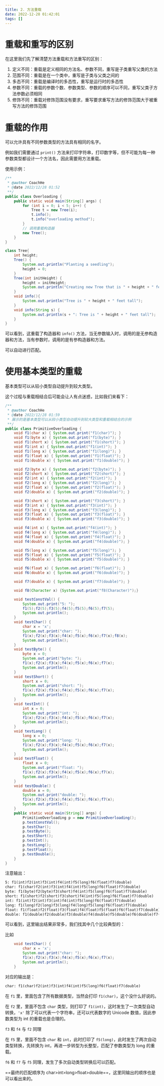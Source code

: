 ```yaml
---
title: 2. 方法重载  
date: 2022-12-28 01:42:01  
tags: []  
---
```


# 重载和重写的区别

在这里我们先了解清楚方法重载和方法重写的区别：

1. 定义不同：重载是定义相同的方法名、参数不同，重写是子类重写父类的方法
2. 范围不同：重载是在一个类中，重写是子类与父类之间的
3. 多态不同：重载是编译时的多态性，重写是运行时的多态性
4. 参数不同：重载的参数个数、参数类型、参数的顺序可以不同，重写父类子方法参数必须相同
5. 修饰不同：重载对修饰范围没有要求，重写要求重写方法的修饰范围大于被重写方法的修饰范围

# 重载的作用

可以允许具有不同参数类型的方法具有相同的名字。

例如我们需要通过 `print()` 方法来打印字符串，打印数字等，但不可能为每一种参数类型都设计一个方法名，因此需要用方法重载。

使用示例：

```java
/**
 * @author CoachHe
 * @date 2022/12/28 01:52
 **/
public class Overloading {
    public static void main(String[] args) {
        for (int i = 0; i < 5; i++) {
            Tree t = new Tree(i);
            t.info();
            t.info("overloading method");
        }
        // 调用重载构造器
        new Tree();
    }
}

class Tree{
    int height;
    Tree() {
        System.out.println("Planting a seedling");
        height = 0;
    }
    Tree(int initHeight) {
        height = initHeight;
        System.out.println("Creating new Tree that is " + height + " feet tall");
    }
    void info(){
        System.out.println("Tree is " + height + " feet tall");
    }
    void info(String s) {
        System.out.println(s + ": Tree is " + height + " feet tall");
    }
}
```

可以看到，这重载了构造器和 `info()` 方法，当无参数输入时，调用的是无参构造器和方法，当有参数时，调用的是有参构造器和方法。

可以自动进行匹配。

# 使用基本类型的重载

基本类型可以从较小类型自动提升到较大类型。

这个过程与重载相结合后可能会让人有点迷惑，比如我们来看下：

```java
/**
 * @author CoachHe
 * @date 2022/12/28 01:59
 * 展示的是基本类型可以从较小类型自动提升到较大类型和重载相结合的示例
 **/
public class PrimitiveOverloading {
    void f1(char x) { System.out.print("f1(char)"); }
    void f1(byte x) { System.out.print("f1(byte)"); }
    void f1(short x) { System.out.print("f1(short)"); }
    void f1(int x) { System.out.print("f1(int)"); }
    void f1(long x) { System.out.print("f1(long)"); }
    void f1(float x) { System.out.print("f1(float)"); }
    void f1(double x) { System.out.print("f1(double)"); }

    void f2(byte x) { System.out.print("f2(byte)"); }
    void f2(short x) { System.out.print("f2(short)"); }
    void f2(int x) { System.out.print("f2(int)"); }
    void f2(long x) { System.out.print("f2(long)"); }
    void f2(float x) { System.out.print("f2(float)"); }
    void f2(double x) { System.out.print("f2(double)"); }

    void f3(short x) { System.out.print("f3(short)"); }
    void f3(int x) { System.out.print("f3(int)"); }
    void f3(long x) { System.out.print("f3(long)"); }
    void f3(float x) { System.out.print("f3(float)"); }
    void f3(double x) { System.out.print("f3(double)"); }

    void f4(int x) { System.out.print("f4(int)"); }
    void f4(long x) { System.out.print("f4(long)"); }
    void f4(float x) { System.out.print("f4(float)"); }
    void f4(double x) { System.out.print("f4(double)"); }

    void f5(long x) { System.out.print("f5(long)"); }
    void f5(float x) { System.out.print("f5(float)"); }
    void f5(double x) { System.out.print("f5(double)"); }

    void f6(float x) { System.out.print("f6(float)"); }
    void f6(double x) { System.out.print("f6(double)"); }

    void f7(double x) { System.out.print("f7(double)"); }

    void f8(Character x) {System.out.print("f8(Character)");}

    void testConstVal() {
        System.out.print("5: ");
        f1(5);f2(5);f3(5);f4(5);f5(5);f6(5);f7(5);
        System.out.println();
    }
    void testChar() {
        char x = 'x';
        System.out.print("char: ");
        f1(x);f2(x);f3(x);f4(x);f5(x);f6(x);f7(x);f8(x);
        System.out.println();
    }
    void testByte() {
        byte x = 0;
        System.out.print("byte: ");
        f1(x);f2(x);f3(x);f4(x);f5(x);f6(x);f7(x);
        System.out.println();
    }
    void testShort() {
        short x = 0;
        System.out.print("short: ");
        f1(x);f2(x);f3(x);f4(x);f5(x);f6(x);f7(x);
        System.out.println();
    }
    void testInt() {
        int x = 0;
        System.out.print("int: ");
        f1(x);f2(x);f3(x);f4(x);f5(x);f6(x);f7(x);
        System.out.println();
    }
    void testLong() {
        long x = 0;
        System.out.print("long: ");
        f1(x);f2(x);f3(x);f4(x);f5(x);f6(x);f7(x);
        System.out.println();
    }
    void testFloat() {
        float x = 0;
        System.out.print("float: ");
        f1(x);f2(x);f3(x);f4(x);f5(x);f6(x);f7(x);
        System.out.println();
    }
    void testDouble() {
        double x = 0;
        System.out.print("double: ");
        f1(x);f2(x);f3(x);f4(x);f5(x);f6(x);f7(x);
        System.out.println();
    }
    public static void main(String[] args) {
        PrimitiveOverloading p = new PrimitiveOverloading();
        p.testConstVal();
        p.testChar();
        p.testByte();
        p.testShort();
        p.testInt();
        p.testLong();
        p.testFloat();
        p.testDouble();
    }
}
```

注意输出：

```txt
5: f1(int)f2(int)f3(int)f4(int)f5(long)f6(float)f7(double)
char: f1(char)f2(int)f3(int)f4(int)f5(long)f6(float)f7(double)
byte: f1(byte)f2(byte)f3(short)f4(int)f5(long)f6(float)f7(double)
short: f1(short)f2(short)f3(short)f4(int)f5(long)f6(float)f7(double)
int: f1(int)f2(int)f3(int)f4(int)f5(long)f6(float)f7(double)
long: f1(long)f2(long)f3(long)f4(long)f5(long)f6(float)f7(double)
float: f1(float)f2(float)f3(float)f4(float)f5(float)f6(float)f7(double)
double: f1(double)f2(double)f3(double)f4(double)f5(double)f6(double)f7(double)
```

可以看到，这里输出结果非常多，我们找其中几个比较典型的：

比如

```java
    void testChar() {
        char x = 'x';
        System.out.print("char: ");
        f1(x);f2(x);f3(x);f4(x);f5(x);f6(x);f7(x);
        System.out.println();
    }
```

对应的输出是：

```txt
char: f1(char)f2(int)f3(int)f4(int)f5(long)f6(float)f7(double)
```

在 `f1` 里，里面包含了所有数据类型，当然会打印 `f1(char)`，这个没什么好说的。

在 `f2` 里，里面不包含 `char` 类型，则打印了 `f1(int)`，这时发生了一次类型自动转换，`'x'` 除了可以代表一个字符串，还可以代表数字的 Unicode 数值，因此参数类型为 int 的重载也是合理的。

`f3` 和 `f4` 与 `f2` 同理

在 `f5` 里，里面不包含 `char` 和 `int`，此时打印了 `f5(long)`，此时发生了两次自动类型转换，先转换为 int，再进一步转型为长整型，匹配了参数类型为 long 的重载。

`f6` 和 `f7` 与 `f5` 同理，发生了多次自动类型转换后可以匹配。

==最终的匹配顺序为 char>int>long>float>double==，这里同输出的顺序也是可以看出来的。





